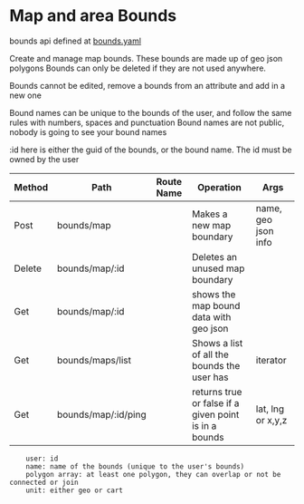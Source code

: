 # Map and area Bounds

bounds api defined at [bounds.yaml](../../api-docs/bounds.yaml)

Create and manage map bounds. These bounds are made up of geo json polygons
Bounds can only be deleted if they are not used anywhere.

Bounds cannot be edited, remove a bounds from an attribute and add in a new one

Bound names can be unique to the bounds of the user, and follow the same rules with numbers, spaces and punctuation
Bound names are not public, nobody is going to see your bound names

:id here is either the guid of the bounds, or the bound name. The id must be owned by the user 

| Method | Path                | Route Name | Operation                                             | Args                |
|--------|---------------------|------------|-------------------------------------------------------|---------------------|
| Post   | bounds/map          |            | Makes a new map boundary                              | name, geo json info |
| Delete | bounds/map/:id      |            | Deletes an unused map boundary                        |                     |
| Get    | bounds/map/:id      |            | shows the map bound data with geo json                |                     |
| Get    | bounds/maps/list    |            | Shows a list of all the bounds the user has           | iterator            |
| Get    | bounds/map/:id/ping |            | returns true or false if a given point is in a bounds | lat, lng or x,y,z   |

        user: id
        name: name of the bounds (unique to the user's bounds)
        polygon array: at least one polygon, they can overlap or not be connected or join
        unit: either geo or cart